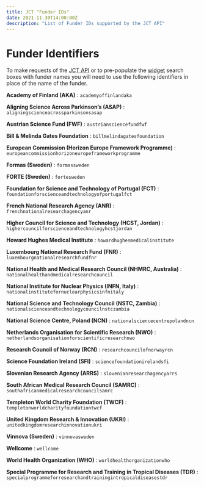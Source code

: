 ```yaml
---
title: JCT "Funder IDs"
date: 2021-11-30T14:00:00Z
description: "List of Funder IDs supported by the JCT API"
---
```


# Funder Identifiers

To make requests of the [JCT API](/apidocs) or to pre-populate the [widget](/widget) search boxes with funder names
you will need to use the following identifiers in place of the name of the funder.

**Academy of Finland (AKA)**
: `academyoffinlandaka`

**Aligning Science Across Parkinson’s (ASAP)**
: `aligningscienceacrossparkinsonsasap`

**Austrian Science Fund (FWF)**
: `austriansciencefundfwf`

**Bill & Melinda Gates Foundation**
: `billmelindagatesfoundation`

**European Commission (Horizon Europe Framework Programme)**
: `europeancommissionhorizoneuropeframeworkprogramme`

**Formas (Sweden)**
: `formassweden`

**FORTE (Sweden)**
: `fortesweden`

**Foundation for Science and Technology of Portugal (FCT)**
: `foundationforscienceandtechnologyofportugalfct`

**French National Research Agency (ANR)**
: `frenchnationalresearchagencyanr`

**Higher Council for Science and Technology (HCST, Jordan)**
: `highercouncilforscienceandtechnologyhcstjordan`

**Howard Hughes Medical Institute**
: `howardhughesmedicalinstitute`

**Luxembourg National Research Fund (FNR)**
: `luxembourgnationalresearchfundfnr`

**National Health and Medical Research Council (NHMRC, Australia)**
: `nationalhealthandmedicalresearchcouncil`

**National Institute for Nuclear Physics (INFN, Italy)**
: `nationalinstitutefornuclearphysicsinfnitaly`

**National Science and Technology Council (NSTC, Zambia)**
: `nationalscienceandtechnologycouncilnstczambia`

**National Science Centre, Poland (NCN)**
: `nationalsciencecentrepolandncn`

**Netherlands Organisation for Scientific Research (NWO)**
: `netherlandsorganisationforscientificresearchnwo`

**Research Council of Norway (RCN)**
: `researchcouncilofnorwayrcn`

**Science Foundation Ireland (SFI)**
: `sciencefoundationirelandsfi`

**Slovenian Research Agency (ARRS)**
: `slovenianresearchagencyarrs`

**South African Medical Research Council (SAMRC)**
: `southafricanmedicalresearchcouncilsamrc`

**Templeton World Charity Foundation (TWCF)**
: `templetonworldcharityfoundationtwcf`

**United Kingdom Research & Innovation (UKRI)**
: `unitedkingdomresearchinnovationukri`

**Vinnova (Sweden)**
: `vinnovasweden`

**Wellcome**
: `wellcome`

**World Health Organization (WHO)**
: `worldhealthorganizationwho`

**Special Programme for Research and Training in Tropical Diseases (TDR)**
: `specialprogrammeforresearchandtrainingintropicaldiseasestdr`
